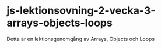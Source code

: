 # js-lektionsovning-2-vecka-3-arrays-objects-loops

Detta är en lektionsgenomgång av Arrays, Objects och Loops
